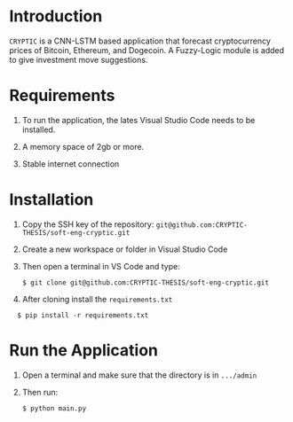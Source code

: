 # Introduction #
`CRYPTIC` is a CNN-LSTM based application that forecast cryptocurrency prices of Bitcoin, Ethereum, and Dogecoin.
A Fuzzy-Logic module is added to give investment move suggestions.

# Requirements #
1. To run the application, the lates Visual Studio Code needs to be installed.

2. A memory space of 2gb or more.

3. Stable internet connection

# Installation #
1. Copy the SSH key of the repository: `git@github.com:CRYPTIC-THESIS/soft-eng-cryptic.git`

2. Create a new workspace or folder in Visual Studio Code

3. Then open a terminal in VS Code and type:
    
    ```
    $ git clone git@github.com:CRYPTIC-THESIS/soft-eng-cryptic.git
    ```
    
4. After cloning install the `requirements.txt`

  ```
    $ pip install -r requirements.txt
  ```

# Run the Application #
1. Open a terminal and make sure that the directory is in `.../admin`

2. Then run:

	```
    $ python main.py
  ```
